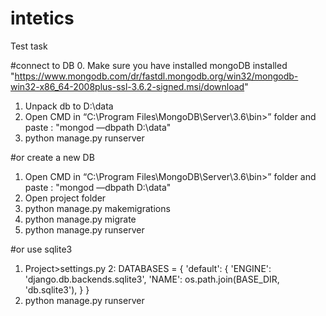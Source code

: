 # intetics
Test task

#connect to DB
0. Make sure you have installed mongoDB installed "https://www.mongodb.com/dr/fastdl.mongodb.org/win32/mongodb-win32-x86_64-2008plus-ssl-3.6.2-signed.msi/download"
1. Unpack db to D:\data 
2. Open CMD in “C:\Program Files\MongoDB\Server\3.6\bin>” folder and paste : "mongod —dbpath D:\data"
3. python manage.py runserver

#or create a new DB
1. Open CMD in “C:\Program Files\MongoDB\Server\3.6\bin>” folder and paste : "mongod —dbpath D:\data"
3. Open project folder 
4. python manage.py makemigrations
5. python manage.py migrate
6. python manage.py runserver

#or use sqlite3
1. Project>settings.py
2: 
DATABASES = {
    'default': {
        'ENGINE': 'django.db.backends.sqlite3',
        'NAME': os.path.join(BASE_DIR, 'db.sqlite3'),
    }
}
3. python manage.py runserver
